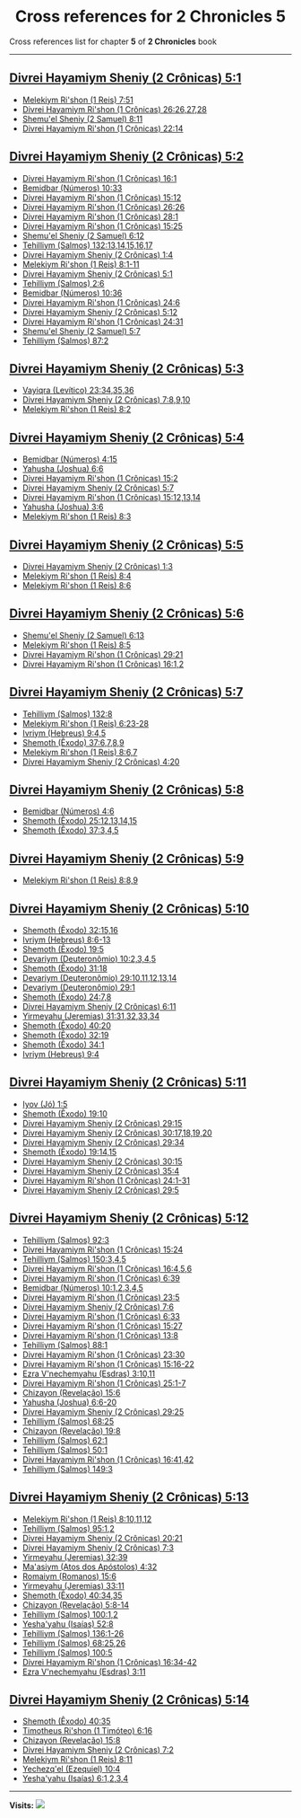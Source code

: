 <div align="center">

# Cross references for **2 Chronicles 5**
</div>

Cross references list for chapter **5** of **2 Chronicles** book

---

<h2 id="1"><a href="https://bible.ozzuu.com/pt_yah/2Ch/5#1" target="_blank">Divrei Hayamiym Sheniy (2 Crônicas) 5:1</a></h2>

- [Melekiym Ri'shon (1 Reis) 7:51](https://bible.ozzuu.com/pt_yah/1Ki/7#51)
- [Divrei Hayamiym Ri'shon (1 Crônicas) 26:26,27,28](https://bible.ozzuu.com/pt_yah/1Ch/26#26)
- [Shemu'el Sheniy (2 Samuel) 8:11](https://bible.ozzuu.com/pt_yah/2Sm/8#11)
- [Divrei Hayamiym Ri'shon (1 Crônicas) 22:14](https://bible.ozzuu.com/pt_yah/1Ch/22#14)
<h2 id="2"><a href="https://bible.ozzuu.com/pt_yah/2Ch/5#2" target="_blank">Divrei Hayamiym Sheniy (2 Crônicas) 5:2</a></h2>

- [Divrei Hayamiym Ri'shon (1 Crônicas) 16:1](https://bible.ozzuu.com/pt_yah/1Ch/16#1)
- [Bemidbar (Números) 10:33](https://bible.ozzuu.com/pt_yah/Num/10#33)
- [Divrei Hayamiym Ri'shon (1 Crônicas) 15:12](https://bible.ozzuu.com/pt_yah/1Ch/15#12)
- [Divrei Hayamiym Ri'shon (1 Crônicas) 26:26](https://bible.ozzuu.com/pt_yah/1Ch/26#26)
- [Divrei Hayamiym Ri'shon (1 Crônicas) 28:1](https://bible.ozzuu.com/pt_yah/1Ch/28#1)
- [Divrei Hayamiym Ri'shon (1 Crônicas) 15:25](https://bible.ozzuu.com/pt_yah/1Ch/15#25)
- [Shemu'el Sheniy (2 Samuel) 6:12](https://bible.ozzuu.com/pt_yah/2Sm/6#12)
- [Tehilliym (Salmos) 132:13,14,15,16,17](https://bible.ozzuu.com/pt_yah/Psa/132#13)
- [Divrei Hayamiym Sheniy (2 Crônicas) 1:4](https://bible.ozzuu.com/pt_yah/2Ch/1#4)
- [Melekiym Ri'shon (1 Reis) 8:1-11](https://bible.ozzuu.com/pt_yah/1Ki/8#1)
- [Divrei Hayamiym Sheniy (2 Crônicas) 5:1](https://bible.ozzuu.com/pt_yah/2Ch/5#1)
- [Tehilliym (Salmos) 2:6](https://bible.ozzuu.com/pt_yah/Psa/2#6)
- [Bemidbar (Números) 10:36](https://bible.ozzuu.com/pt_yah/Num/10#36)
- [Divrei Hayamiym Ri'shon (1 Crônicas) 24:6](https://bible.ozzuu.com/pt_yah/1Ch/24#6)
- [Divrei Hayamiym Sheniy (2 Crônicas) 5:12](https://bible.ozzuu.com/pt_yah/2Ch/5#12)
- [Divrei Hayamiym Ri'shon (1 Crônicas) 24:31](https://bible.ozzuu.com/pt_yah/1Ch/24#31)
- [Shemu'el Sheniy (2 Samuel) 5:7](https://bible.ozzuu.com/pt_yah/2Sm/5#7)
- [Tehilliym (Salmos) 87:2](https://bible.ozzuu.com/pt_yah/Psa/87#2)
<h2 id="3"><a href="https://bible.ozzuu.com/pt_yah/2Ch/5#3" target="_blank">Divrei Hayamiym Sheniy (2 Crônicas) 5:3</a></h2>

- [Vayiqra (Levítico) 23:34,35,36](https://bible.ozzuu.com/pt_yah/Lev/23#34)
- [Divrei Hayamiym Sheniy (2 Crônicas) 7:8,9,10](https://bible.ozzuu.com/pt_yah/2Ch/7#8)
- [Melekiym Ri'shon (1 Reis) 8:2](https://bible.ozzuu.com/pt_yah/1Ki/8#2)
<h2 id="4"><a href="https://bible.ozzuu.com/pt_yah/2Ch/5#4" target="_blank">Divrei Hayamiym Sheniy (2 Crônicas) 5:4</a></h2>

- [Bemidbar (Números) 4:15](https://bible.ozzuu.com/pt_yah/Num/4#15)
- [Yahusha (Joshua) 6:6](https://bible.ozzuu.com/pt_yah/Jos/6#6)
- [Divrei Hayamiym Ri'shon (1 Crônicas) 15:2](https://bible.ozzuu.com/pt_yah/1Ch/15#2)
- [Divrei Hayamiym Sheniy (2 Crônicas) 5:7](https://bible.ozzuu.com/pt_yah/2Ch/5#7)
- [Divrei Hayamiym Ri'shon (1 Crônicas) 15:12,13,14](https://bible.ozzuu.com/pt_yah/1Ch/15#12)
- [Yahusha (Joshua) 3:6](https://bible.ozzuu.com/pt_yah/Jos/3#6)
- [Melekiym Ri'shon (1 Reis) 8:3](https://bible.ozzuu.com/pt_yah/1Ki/8#3)
<h2 id="5"><a href="https://bible.ozzuu.com/pt_yah/2Ch/5#5" target="_blank">Divrei Hayamiym Sheniy (2 Crônicas) 5:5</a></h2>

- [Divrei Hayamiym Sheniy (2 Crônicas) 1:3](https://bible.ozzuu.com/pt_yah/2Ch/1#3)
- [Melekiym Ri'shon (1 Reis) 8:4](https://bible.ozzuu.com/pt_yah/1Ki/8#4)
- [Melekiym Ri'shon (1 Reis) 8:6](https://bible.ozzuu.com/pt_yah/1Ki/8#6)
<h2 id="6"><a href="https://bible.ozzuu.com/pt_yah/2Ch/5#6" target="_blank">Divrei Hayamiym Sheniy (2 Crônicas) 5:6</a></h2>

- [Shemu'el Sheniy (2 Samuel) 6:13](https://bible.ozzuu.com/pt_yah/2Sm/6#13)
- [Melekiym Ri'shon (1 Reis) 8:5](https://bible.ozzuu.com/pt_yah/1Ki/8#5)
- [Divrei Hayamiym Ri'shon (1 Crônicas) 29:21](https://bible.ozzuu.com/pt_yah/1Ch/29#21)
- [Divrei Hayamiym Ri'shon (1 Crônicas) 16:1,2](https://bible.ozzuu.com/pt_yah/1Ch/16#1)
<h2 id="7"><a href="https://bible.ozzuu.com/pt_yah/2Ch/5#7" target="_blank">Divrei Hayamiym Sheniy (2 Crônicas) 5:7</a></h2>

- [Tehilliym (Salmos) 132:8](https://bible.ozzuu.com/pt_yah/Psa/132#8)
- [Melekiym Ri'shon (1 Reis) 6:23-28](https://bible.ozzuu.com/pt_yah/1Ki/6#23)
- [Ivriym (Hebreus) 9:4,5](https://bible.ozzuu.com/pt_yah/Heb/9#4)
- [Shemoth (Êxodo) 37:6,7,8,9](https://bible.ozzuu.com/pt_yah/Exo/37#6)
- [Melekiym Ri'shon (1 Reis) 8:6,7](https://bible.ozzuu.com/pt_yah/1Ki/8#6)
- [Divrei Hayamiym Sheniy (2 Crônicas) 4:20](https://bible.ozzuu.com/pt_yah/2Ch/4#20)
<h2 id="8"><a href="https://bible.ozzuu.com/pt_yah/2Ch/5#8" target="_blank">Divrei Hayamiym Sheniy (2 Crônicas) 5:8</a></h2>

- [Bemidbar (Números) 4:6](https://bible.ozzuu.com/pt_yah/Num/4#6)
- [Shemoth (Êxodo) 25:12,13,14,15](https://bible.ozzuu.com/pt_yah/Exo/25#12)
- [Shemoth (Êxodo) 37:3,4,5](https://bible.ozzuu.com/pt_yah/Exo/37#3)
<h2 id="9"><a href="https://bible.ozzuu.com/pt_yah/2Ch/5#9" target="_blank">Divrei Hayamiym Sheniy (2 Crônicas) 5:9</a></h2>

- [Melekiym Ri'shon (1 Reis) 8:8,9](https://bible.ozzuu.com/pt_yah/1Ki/8#8)
<h2 id="10"><a href="https://bible.ozzuu.com/pt_yah/2Ch/5#10" target="_blank">Divrei Hayamiym Sheniy (2 Crônicas) 5:10</a></h2>

- [Shemoth (Êxodo) 32:15,16](https://bible.ozzuu.com/pt_yah/Exo/32#15)
- [Ivriym (Hebreus) 8:6-13](https://bible.ozzuu.com/pt_yah/Heb/8#6)
- [Shemoth (Êxodo) 19:5](https://bible.ozzuu.com/pt_yah/Exo/19#5)
- [Devariym (Deuteronômio) 10:2,3,4,5](https://bible.ozzuu.com/pt_yah/Deu/10#2)
- [Shemoth (Êxodo) 31:18](https://bible.ozzuu.com/pt_yah/Exo/31#18)
- [Devariym (Deuteronômio) 29:10,11,12,13,14](https://bible.ozzuu.com/pt_yah/Deu/29#10)
- [Devariym (Deuteronômio) 29:1](https://bible.ozzuu.com/pt_yah/Deu/29#1)
- [Shemoth (Êxodo) 24:7,8](https://bible.ozzuu.com/pt_yah/Exo/24#7)
- [Divrei Hayamiym Sheniy (2 Crônicas) 6:11](https://bible.ozzuu.com/pt_yah/2Ch/6#11)
- [Yirmeyahu (Jeremias) 31:31,32,33,34](https://bible.ozzuu.com/pt_yah/Jer/31#31)
- [Shemoth (Êxodo) 40:20](https://bible.ozzuu.com/pt_yah/Exo/40#20)
- [Shemoth (Êxodo) 32:19](https://bible.ozzuu.com/pt_yah/Exo/32#19)
- [Shemoth (Êxodo) 34:1](https://bible.ozzuu.com/pt_yah/Exo/34#1)
- [Ivriym (Hebreus) 9:4](https://bible.ozzuu.com/pt_yah/Heb/9#4)
<h2 id="11"><a href="https://bible.ozzuu.com/pt_yah/2Ch/5#11" target="_blank">Divrei Hayamiym Sheniy (2 Crônicas) 5:11</a></h2>

- [Iyov (Jó) 1:5](https://bible.ozzuu.com/pt_yah/Job/1#5)
- [Shemoth (Êxodo) 19:10](https://bible.ozzuu.com/pt_yah/Exo/19#10)
- [Divrei Hayamiym Sheniy (2 Crônicas) 29:15](https://bible.ozzuu.com/pt_yah/2Ch/29#15)
- [Divrei Hayamiym Sheniy (2 Crônicas) 30:17,18,19,20](https://bible.ozzuu.com/pt_yah/2Ch/30#17)
- [Divrei Hayamiym Sheniy (2 Crônicas) 29:34](https://bible.ozzuu.com/pt_yah/2Ch/29#34)
- [Shemoth (Êxodo) 19:14,15](https://bible.ozzuu.com/pt_yah/Exo/19#14)
- [Divrei Hayamiym Sheniy (2 Crônicas) 30:15](https://bible.ozzuu.com/pt_yah/2Ch/30#15)
- [Divrei Hayamiym Sheniy (2 Crônicas) 35:4](https://bible.ozzuu.com/pt_yah/2Ch/35#4)
- [Divrei Hayamiym Ri'shon (1 Crônicas) 24:1-31](https://bible.ozzuu.com/pt_yah/1Ch/24#1)
- [Divrei Hayamiym Sheniy (2 Crônicas) 29:5](https://bible.ozzuu.com/pt_yah/2Ch/29#5)
<h2 id="12"><a href="https://bible.ozzuu.com/pt_yah/2Ch/5#12" target="_blank">Divrei Hayamiym Sheniy (2 Crônicas) 5:12</a></h2>

- [Tehilliym (Salmos) 92:3](https://bible.ozzuu.com/pt_yah/Psa/92#3)
- [Divrei Hayamiym Ri'shon (1 Crônicas) 15:24](https://bible.ozzuu.com/pt_yah/1Ch/15#24)
- [Tehilliym (Salmos) 150:3,4,5](https://bible.ozzuu.com/pt_yah/Psa/150#3)
- [Divrei Hayamiym Ri'shon (1 Crônicas) 16:4,5,6](https://bible.ozzuu.com/pt_yah/1Ch/16#4)
- [Divrei Hayamiym Ri'shon (1 Crônicas) 6:39](https://bible.ozzuu.com/pt_yah/1Ch/6#39)
- [Bemidbar (Números) 10:1,2,3,4,5](https://bible.ozzuu.com/pt_yah/Num/10#1)
- [Divrei Hayamiym Ri'shon (1 Crônicas) 23:5](https://bible.ozzuu.com/pt_yah/1Ch/23#5)
- [Divrei Hayamiym Sheniy (2 Crônicas) 7:6](https://bible.ozzuu.com/pt_yah/2Ch/7#6)
- [Divrei Hayamiym Ri'shon (1 Crônicas) 6:33](https://bible.ozzuu.com/pt_yah/1Ch/6#33)
- [Divrei Hayamiym Ri'shon (1 Crônicas) 15:27](https://bible.ozzuu.com/pt_yah/1Ch/15#27)
- [Divrei Hayamiym Ri'shon (1 Crônicas) 13:8](https://bible.ozzuu.com/pt_yah/1Ch/13#8)
- [Tehilliym (Salmos) 88:1](https://bible.ozzuu.com/pt_yah/Psa/88#1)
- [Divrei Hayamiym Ri'shon (1 Crônicas) 23:30](https://bible.ozzuu.com/pt_yah/1Ch/23#30)
- [Divrei Hayamiym Ri'shon (1 Crônicas) 15:16-22](https://bible.ozzuu.com/pt_yah/1Ch/15#16)
- [Ezra V'nechemyahu (Esdras) 3:10,11](https://bible.ozzuu.com/pt_yah/1Ez/3#10)
- [Divrei Hayamiym Ri'shon (1 Crônicas) 25:1-7](https://bible.ozzuu.com/pt_yah/1Ch/25#1)
- [Chizayon (Revelação) 15:6](https://bible.ozzuu.com/pt_yah/Rev/15#6)
- [Yahusha (Joshua) 6:6-20](https://bible.ozzuu.com/pt_yah/Jos/6#6)
- [Divrei Hayamiym Sheniy (2 Crônicas) 29:25](https://bible.ozzuu.com/pt_yah/2Ch/29#25)
- [Tehilliym (Salmos) 68:25](https://bible.ozzuu.com/pt_yah/Psa/68#25)
- [Chizayon (Revelação) 19:8](https://bible.ozzuu.com/pt_yah/Rev/19#8)
- [Tehilliym (Salmos) 62:1](https://bible.ozzuu.com/pt_yah/Psa/62#1)
- [Tehilliym (Salmos) 50:1](https://bible.ozzuu.com/pt_yah/Psa/50#1)
- [Divrei Hayamiym Ri'shon (1 Crônicas) 16:41,42](https://bible.ozzuu.com/pt_yah/1Ch/16#41)
- [Tehilliym (Salmos) 149:3](https://bible.ozzuu.com/pt_yah/Psa/149#3)
<h2 id="13"><a href="https://bible.ozzuu.com/pt_yah/2Ch/5#13" target="_blank">Divrei Hayamiym Sheniy (2 Crônicas) 5:13</a></h2>

- [Melekiym Ri'shon (1 Reis) 8:10,11,12](https://bible.ozzuu.com/pt_yah/1Ki/8#10)
- [Tehilliym (Salmos) 95:1,2](https://bible.ozzuu.com/pt_yah/Psa/95#1)
- [Divrei Hayamiym Sheniy (2 Crônicas) 20:21](https://bible.ozzuu.com/pt_yah/2Ch/20#21)
- [Divrei Hayamiym Sheniy (2 Crônicas) 7:3](https://bible.ozzuu.com/pt_yah/2Ch/7#3)
- [Yirmeyahu (Jeremias) 32:39](https://bible.ozzuu.com/pt_yah/Jer/32#39)
- [Ma'asiym (Atos dos Apóstolos) 4:32](https://bible.ozzuu.com/pt_yah/Act/4#32)
- [Romaiym (Romanos) 15:6](https://bible.ozzuu.com/pt_yah/Rom/15#6)
- [Yirmeyahu (Jeremias) 33:11](https://bible.ozzuu.com/pt_yah/Jer/33#11)
- [Shemoth (Êxodo) 40:34,35](https://bible.ozzuu.com/pt_yah/Exo/40#34)
- [Chizayon (Revelação) 5:8-14](https://bible.ozzuu.com/pt_yah/Rev/5#8)
- [Tehilliym (Salmos) 100:1,2](https://bible.ozzuu.com/pt_yah/Psa/100#1)
- [Yesha'yahu (Isaías) 52:8](https://bible.ozzuu.com/pt_yah/Isa/52#8)
- [Tehilliym (Salmos) 136:1-26](https://bible.ozzuu.com/pt_yah/Psa/136#1)
- [Tehilliym (Salmos) 68:25,26](https://bible.ozzuu.com/pt_yah/Psa/68#25)
- [Tehilliym (Salmos) 100:5](https://bible.ozzuu.com/pt_yah/Psa/100#5)
- [Divrei Hayamiym Ri'shon (1 Crônicas) 16:34-42](https://bible.ozzuu.com/pt_yah/1Ch/16#34)
- [Ezra V'nechemyahu (Esdras) 3:11](https://bible.ozzuu.com/pt_yah/1Ez/3#11)
<h2 id="14"><a href="https://bible.ozzuu.com/pt_yah/2Ch/5#14" target="_blank">Divrei Hayamiym Sheniy (2 Crônicas) 5:14</a></h2>

- [Shemoth (Êxodo) 40:35](https://bible.ozzuu.com/pt_yah/Exo/40#35)
- [Timotheus Ri'shon (1 Timóteo) 6:16](https://bible.ozzuu.com/pt_yah/1Ti/6#16)
- [Chizayon (Revelação) 15:8](https://bible.ozzuu.com/pt_yah/Rev/15#8)
- [Divrei Hayamiym Sheniy (2 Crônicas) 7:2](https://bible.ozzuu.com/pt_yah/2Ch/7#2)
- [Melekiym Ri'shon (1 Reis) 8:11](https://bible.ozzuu.com/pt_yah/1Ki/8#11)
- [Yechezq'el (Ezequiel) 10:4](https://bible.ozzuu.com/pt_yah/Eze/10#4)
- [Yesha'yahu (Isaías) 6:1,2,3,4](https://bible.ozzuu.com/pt_yah/Isa/6#1)


---

**Visits:**
![](https://profile-counter.glitch.me/visitCounter_crossrefs47/count.svg)
